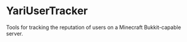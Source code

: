 YariUserTracker
===============

Tools for tracking the reputation of users on a Minecraft Bukkit-capable server.
